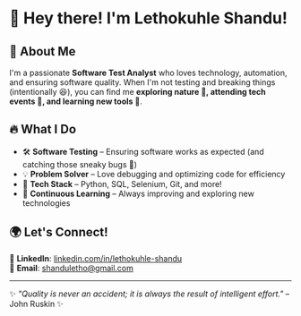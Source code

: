 # 👋 Hey there! I'm Lethokuhle Shandu!  

## 🚀 About Me  
I'm a passionate **Software Test Analyst** who loves technology, automation, and ensuring software quality. When I'm not testing and breaking things (intentionally 😆), you can find me **exploring nature 🌿, attending tech events 🤝, and learning new tools 🔧**.  

## 🔥 What I Do  
- 🛠 **Software Testing** – Ensuring software works as expected (and catching those sneaky bugs 🐛)  
- 💡 **Problem Solver** – Love debugging and optimizing code for efficiency  
- 📂 **Tech Stack** – Python, SQL, Selenium, Git, and more!  
- 🎯 **Continuous Learning** – Always improving and exploring new technologies  

## 🌍 Let's Connect!  
📎 **LinkedIn**: [linkedin.com/in/lethokuhle-shandu](https://www.linkedin.com/in/lethokuhle-shandu)  
📧 **Email**: [shanduletho@gmail.com](mailto:shanduletho@gmail.com)  

---  

✨ *"Quality is never an accident; it is always the result of intelligent effort."* – John Ruskin ✨  
